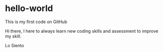 # hello-world
This is my first code on GitHub

Hi there,
I here to always learn new coding skills and assessment to improve my skill.

Lo Siento
